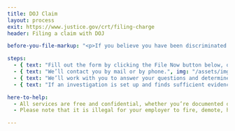 ```yaml
---
title: DOJ Claim
layout: process
exit: https://www.justice.gov/crt/filing-charge
header: Filing a claim with DOJ

before-you-file-markup: "<p>If you believe you have been discriminated against based on your citizenship, immigration status, or national origin, here’s how to file a charge: </p>"

steps:
  - { text: "Fill out the form by clicking the File Now button below, or print out the form and send by mail, fax, or email.", img: "/assets/img/icons/steps/Pencil_Icon.png" }
  - { text: "We’ll contact you by mail or by phone.", img: "/assets/img/icons/steps/Mail_Icon.png" }
  - { text: "We’ll work with you to answer your questions and determine if setting up an investigation is the best course of action. If it is, we’ll start an investigation, which usually takes no longer than seven months.", img: "/assets/img/icons/steps/SpeechBubble_Icon.png" }
  - { text: "If an investigation is set up and finds sufficient evidence of a violation, you may obtain various types of relief, including back pay or getting your job back.", img: "/assets/img/icons/steps/LegalForm_Icon.png" }

here-to-help:
  - All services are free and confidential, whether you’re documented or not. We will not disclose any information to your employer unless you decide to file a formal complaint.
  - Please note that it is illegal for your employer to fire, demote, harass, or otherwise retaliate against you for filing a complaint with the Department of Justice.

---
```

